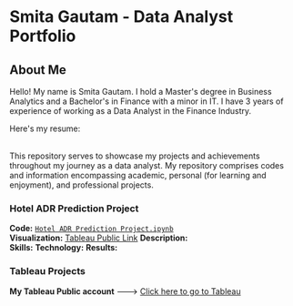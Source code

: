 # Smita Gautam - Data Analyst Portfolio

## About Me

Hello!
My name is Smita Gautam. I hold a Master's degree in Business Analytics and a Bachelor's in Finance with a minor in IT. I have 3 years of experience of working as a Data Analyst in the Finance Industry.

Here's my resume: 

<br>
This repository serves to showcase my projects and achievements throughout my journey as a data analyst. My repository comprises codes and information encompassing academic, personal (for learning and enjoyment), and professional projects.

<br>




### Hotel ADR Prediction Project
**Code:** [`Hotel ADR Prediction Project.ipynb`](https://github.com/gsmitaa/gsmitaa/blob/a1ae8fa1993ca5239e2c52b69562e151fdf145f9/Python%20Codes%20and%20Projects/Hotel%20ADR%20Prediction%20Project.ipynb)   
**Visualization:** [Tableau Public Link](https://public.tableau.com/views/AnalysisofHotelPerformanceandCustomerBehavior/Dashboard7?:language=en-US&:display_count=n&:origin=viz_share_link)
**Description:**  
**Skills:** 
**Technology:** 
**Results:** 

### Tableau Projects
**My Tableau Public account** ---> [Click here to go to Tableau](https://public.tableau.com/app/profile/smita1571/vizzes) 
